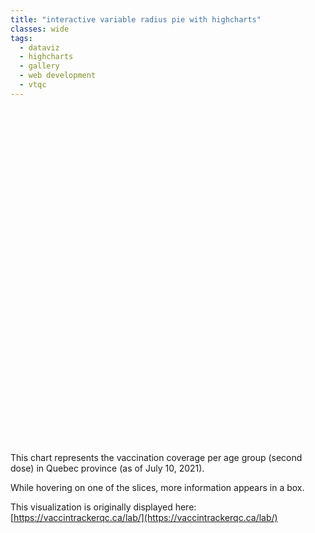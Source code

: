 ```yaml
---
title: "interactive variable radius pie with highcharts"
classes: wide
tags:
  - dataviz
  - highcharts
  - gallery
  - web development
  - vtqc
---
```


<script src="/assets/lib_highchart/highcharts-8.1.2/highcharts.js"></script>
<script src="/assets/lib_highchart/highcharts-8.1.2/modules/variable-pie.js"></script>

<div id="htmlwidget-vpie-dose2" style="width:100%;height:500px;" class="highchart html-widget"></div>
<script src="/assets/js/test-vpie_dose2.js" type="text/javascript"></script>

<br>
<br>
<br>
This chart represents the vaccination coverage per age group (second dose) in Quebec province (as of July 10, 2021).

While hovering on one of the slices, more information appears in a box.

This visualization is originally displayed here: [https://vaccintrackerqc.ca/lab/](https://vaccintrackerqc.ca/lab/)
